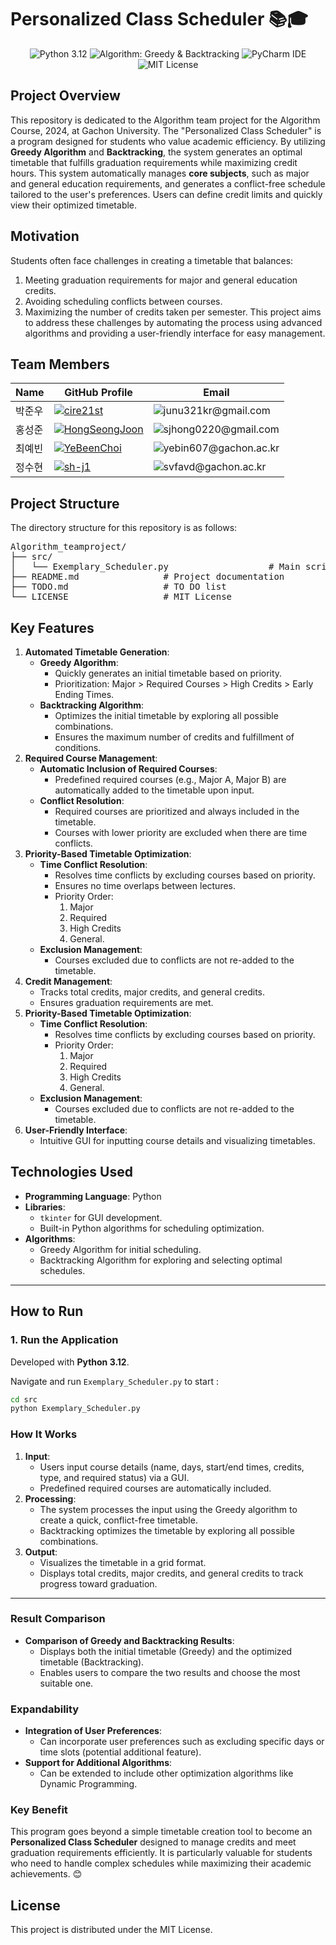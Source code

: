 # Personalized Class Scheduler 📚🎓

<p align="center">
  <img src="https://img.shields.io/badge/Python-3.12-blue?logo=python&logoColor=white" alt="Python 3.12">
  <img src="https://img.shields.io/badge/Algorithm-Greedy%20%26%20Backtracking-green" alt="Algorithm: Greedy & Backtracking">
  <img src="https://img.shields.io/badge/IDE-PyCharm-000000?logo=pycharm&logoColor=white" alt="PyCharm IDE">
  <img src="https://img.shields.io/badge/License-MIT-yellow?logo=license&logoColor=white" alt="MIT License">
</p>

## Project Overview
This repository is dedicated to the Algorithm team project for the Algorithm Course, 2024, at Gachon University.
The "Personalized Class Scheduler" is a program designed for students who value academic efficiency. By utilizing **Greedy Algorithm** and **Backtracking**, the system generates an optimal timetable that fulfills graduation requirements while maximizing credit hours.
This system automatically manages **core subjects**, such as major and general education requirements, and generates a conflict-free schedule tailored to the user's preferences. Users can define credit limits and quickly view their optimized timetable.

## **Motivation**
Students often face challenges in creating a timetable that balances:
1. Meeting graduation requirements for major and general education credits.
2. Avoiding scheduling conflicts between courses.
3. Maximizing the number of credits taken per semester.
This project aims to address these challenges by automating the process using advanced algorithms and providing a user-friendly interface for easy management.


## Team Members
| Name    | GitHub Profile                                         | Email                                                |
|---------|--------------------------------------------------------|------------------------------------------------------|
| 박준우   | [<img src="https://img.shields.io/badge/GitHub-cire21st-black?logo=github" alt="cire21st">](https://github.com/cire21st)               | <img src="https://img.shields.io/badge/junu321kr@gmail.com-blue" alt="junu321kr@gmail.com">  |
| 홍성준   | [<img src="https://img.shields.io/badge/GitHub-HongSeongJoon-black?logo=github" alt="HongSeongJoon">](https://github.com/HongSeongJoon)               | <img src="https://img.shields.io/badge/sjhong0220@gmail.com-blue" alt="sjhong0220@gmail.com">  |
| 최예빈   | [<img src="https://img.shields.io/badge/GitHub-YeBeenChoi-black?logo=github" alt="YeBeenChoi">](https://github.com/YeBeenChoi)               | <img src="https://img.shields.io/badge/yebin607@gachon.ac.kr-blue" alt="yebin607@gachon.ac.kr">  |
| 정수현   | [<img src="https://img.shields.io/badge/GitHub-sh--j1-black?logo=github" alt="sh-j1">](https://github.com/sh-j1)               | <img src="https://img.shields.io/badge/svfavd@gachon.ac.kr-blue" alt="svfavd@gachon.ac.kr">  |

## Project Structure
The directory structure for this repository is as follows:

<pre>
Algorithm_teamproject/
├── src/
│   └── Exemplary_Scheduler.py                   # Main script for filter selection and application
├── README.md                # Project documentation
├── TODO.md                  # TO DO list
└── LICENSE                  # MIT License
</pre>

## Key Features
1. **Automated Timetable Generation**:
   - **Greedy Algorithm**:
     - Quickly generates an initial timetable based on priority.
     - Prioritization: Major > Required Courses > High Credits > Early Ending Times.
   - **Backtracking Algorithm**:
     - Optimizes the initial timetable by exploring all possible combinations.
     - Ensures the maximum number of credits and fulfillment of conditions.
2. **Required Course Management**:
   - **Automatic Inclusion of Required Courses**:
     - Predefined required courses (e.g., Major A, Major B) are automatically added to the timetable upon input.
   - **Conflict Resolution**:
     - Required courses are prioritized and always included in the timetable.
     - Courses with lower priority are excluded when there are time conflicts.
3. **Priority-Based Timetable Optimization**:
   - **Time Conflict Resolution**:
     - Resolves time conflicts by excluding courses based on priority.
     - Ensures no time overlaps between lectures.
     - Priority Order:
       1. Major
       2. Required
       3. High Credits
       4. General.
   - **Exclusion Management**:
     - Courses excluded due to conflicts are not re-added to the timetable.
4. **Credit Management**:
   - Tracks total credits, major credits, and general credits.
   - Ensures graduation requirements are met.
5. **Priority-Based Timetable Optimization**:
   - **Time Conflict Resolution**:
     - Resolves time conflicts by excluding courses based on priority.
     - Priority Order:
       1. Major
       2. Required
       3. High Credits
       4. General.
   - **Exclusion Management**:
     - Courses excluded due to conflicts are not re-added to the timetable.
6. **User-Friendly Interface**:
   - Intuitive GUI for inputting course details and visualizing timetables.

## **Technologies Used**
- **Programming Language**: Python
- **Libraries**:
  - `tkinter` for GUI development.
  - Built-in Python algorithms for scheduling optimization.
- **Algorithms**:
  - Greedy Algorithm for initial scheduling.
  - Backtracking Algorithm for exploring and selecting optimal schedules.

---

## How to Run

### 1. **Run the Application**  
Developed with **Python 3.12**.

Navigate and run `Exemplary_Scheduler.py` to start :
   ```bash
   cd src
   python Exemplary_Scheduler.py
   ```

### **How It Works**
1. **Input**:
   - Users input course details (name, days, start/end times, credits, type, and required status) via a GUI.
   - Predefined required courses are automatically included.
2. **Processing**:
   - The system processes the input using the Greedy algorithm to create a quick, conflict-free timetable.
   - Backtracking optimizes the timetable by exploring all possible combinations.
3. **Output**:
   - Visualizes the timetable in a grid format.
   - Displays total credits, major credits, and general credits to track progress toward graduation.
---

### **Result Comparison**
- **Comparison of Greedy and Backtracking Results**:
  - Displays both the initial timetable (Greedy) and the optimized timetable (Backtracking).
  - Enables users to compare the two results and choose the most suitable one.



### **Expandability**
- **Integration of User Preferences**:
  - Can incorporate user preferences such as excluding specific days or time slots (potential additional feature).
- **Support for Additional Algorithms**:
  - Can be extended to include other optimization algorithms like Dynamic Programming.

### **Key Benefit**
This program goes beyond a simple timetable creation tool to become an **Personalized Class Scheduler** designed to manage credits and meet graduation requirements efficiently. It is particularly valuable for students who need to handle complex schedules while maximizing their academic achievements. 😊

## License
This project is distributed under the MIT License.
